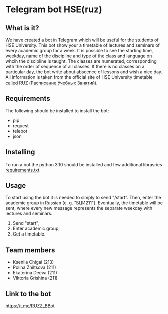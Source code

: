 # Telegram bot HSE(ruz)
## What is it?
We have created a bot in Telegram which will be useful for the students of HSE University. This bot show your a timetable of lectures and seminars of every academic group for a week. It is possible to see the starting time, weekday, name of the discipline and type of the class and language on whcih the discipline is taught. The classes are numerated, corresponding with the order of sequence of all classes. If there is no classes on a particular day, the bot write about abscence of lessons and wish a nice day. All information is taken from the official site of HSE University timetable called RUZ ([Расписание Учебных Занятий](https://ruz.hse.ru/)).
## Requirements
The following should be installed to install the bot: 
- pip
- request 
- telebot 
- json 
## Installing
To run a bot the python 3.10 should be installed and few additional librasries [requirements.txt](https://github.com/kseniiachigai/Project/blob/main/requirements.txt).
## Usage 
To start using the bot it is needed to simply to send "/start". Then, enter the academic group in Russian (e. g. "БЦИ211"). Eventually, the timetable will be sent, where every new message represents the separate weekday with lectures and seminars.
1. Send "start";
2. Enter academic group;
3. Get a timetable.
## Team members
- Kseniia Chigai (213)
- Polina Zhiltsova (211)
- Ekaterina Deeva (211)
- Viktoria Grishina (211)
## Link to the bot
https://t.me/RUZZ_BBot
